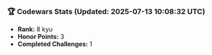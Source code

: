 ### 🏆 Codewars Stats (Updated: 2025-07-13 10:08:32 UTC)

- **Rank:** 8 kyu
- **Honor Points:** 3
- **Completed Challenges:** 1

